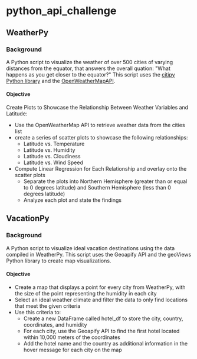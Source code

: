 # python_api_challenge
WeatherPy
---------
### Background ###
A Python script to visualize the weather of over 500 cities of varying distances from the equator, that answers the overall quation: "What happens as you get closer to the equator?" This script uses the [citipy Python library](https://pypi.org/project/citipy/) and the [OpenWeatherMapAPI](https://openweathermap.org/api).

#### Objective ####
Create Plots to Showcase the Relationship Between Weather Variables and Latitude:
* Use the OpenWeatherMap API to retrieve weather data from the cities list
* create a series of scatter plots to showcase the following relationships:
  * Latitude vs. Temperature
  * Latitude vs. Humidity
  * Latitude vs. Cloudiness
  * Latitude vs. Wind Speed
* Compute Linear Regression for Each Relationship and overlay onto the scatter plots
  * Separate the plots into Northern Hemisphere (greater than or equal to 0 degrees latitude) and Southern Hemisphere (less than 0 degrees latitude)
  * Analyze each plot and state the findings

VacationPy
---------
### Background ###
A Python script to visualize ideal vacation destinations using the data compiled in WeatherPy. This script uses the Geoapify API and the geoViews Python library to create map visualizations.

#### Objective ####
* Create a map that displays a point for every city from WeatherPy, with the size of the point representing the humidity in each city
* Select an ideal weather climate and filter the data to only find locations that meet the given criteria
* Use this criteria to:
  * Create a new DataFrame called hotel_df to store the city, country, coordinates, and humidity
  * For each city, use the Geoapify API to find the first hotel located within 10,000 meters of the coordinates
  * Add the hotel name and the country as additional information in the hover message for each city on the map
